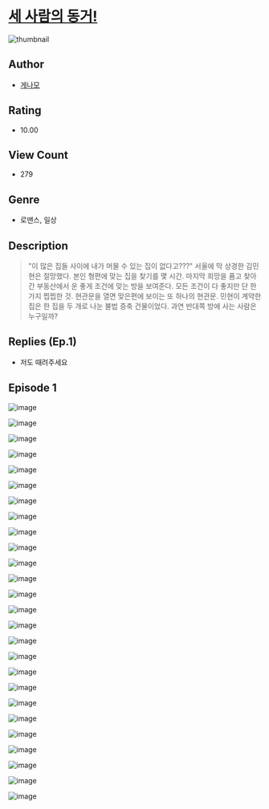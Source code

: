 # [세 사람의 동거!](https://comic.naver.com/challenge/list?titleId=810501)
![thumbnail](https://image-comic.pstatic.net/user_contents_data/challenge_comic/2023/05/23/352083/upload_3473740090716599601_480x623.jpeg)

## Author
- [게나모](https://comic.naver.com/artistTitle?id=352083)

## Rating
- 10.00

## View Count
- 279

## Genre
- 로맨스, 일상

## Description
> "이 많은 집들 사이에 내가 머물 수 있는 집이 없다고???" 서울에 막 상경한 김민현은 절망했다. 본인 형편에 맞는 집을 찾기를 몇 시간. 마지막 희망을 품고 찾아간 부동산에서 운 좋게 조건에 맞는 방을 보여준다. 모든 조건이 다 좋지만 단 한 가지 찝찝한 것. 현관문을 열면 맞은편에 보이는 또 하나의 현관문. 민현이 계약한 집은 한 집을 두 개로 나눈 불법 증축 건물이었다. 과연 반대쪽 방에 사는 사람은 누구일까?

## Replies (Ep.1)
- 저도 때려주세요

## Episode 1
![image](https://image-comic.pstatic.net/user_contents_data/challenge_comic/2023/05/23/352083/upload_3977578082859234869.jpeg)

![image](https://image-comic.pstatic.net/user_contents_data/challenge_comic/2023/05/23/352083/upload_7292000943504307250.jpeg)

![image](https://image-comic.pstatic.net/user_contents_data/challenge_comic/2023/05/23/352083/upload_7090182461848893030.jpeg)

![image](https://image-comic.pstatic.net/user_contents_data/challenge_comic/2023/05/23/352083/upload_3847821624043844405.jpeg)

![image](https://image-comic.pstatic.net/user_contents_data/challenge_comic/2023/05/23/352083/upload_7306635409748998453.jpeg)

![image](https://image-comic.pstatic.net/user_contents_data/challenge_comic/2023/05/23/352083/upload_3762305796392824888.jpeg)

![image](https://image-comic.pstatic.net/user_contents_data/challenge_comic/2023/05/23/352083/upload_3546077171953185848.jpeg)

![image](https://image-comic.pstatic.net/user_contents_data/challenge_comic/2023/05/23/352083/upload_3473789767133705520.jpeg)

![image](https://image-comic.pstatic.net/user_contents_data/challenge_comic/2023/05/23/352083/upload_7148954476432406073.jpeg)

![image](https://image-comic.pstatic.net/user_contents_data/challenge_comic/2023/05/23/352083/upload_3905241221357396790.jpeg)

![image](https://image-comic.pstatic.net/user_contents_data/challenge_comic/2023/05/23/352083/upload_7004280929759998004.jpeg)

![image](https://image-comic.pstatic.net/user_contents_data/challenge_comic/2023/05/23/352083/upload_7076389986143187511.jpeg)

![image](https://image-comic.pstatic.net/user_contents_data/challenge_comic/2023/05/23/352083/upload_3833743304591751010.jpeg)

![image](https://image-comic.pstatic.net/user_contents_data/challenge_comic/2023/05/23/352083/upload_7221585109255021367.jpeg)

![image](https://image-comic.pstatic.net/user_contents_data/challenge_comic/2023/05/23/352083/upload_4134694102613766450.jpeg)

![image](https://image-comic.pstatic.net/user_contents_data/challenge_comic/2023/05/23/352083/upload_4122256431261233206.jpeg)

![image](https://image-comic.pstatic.net/user_contents_data/challenge_comic/2023/05/23/352083/upload_4062921281986703716.jpeg)

![image](https://image-comic.pstatic.net/user_contents_data/challenge_comic/2023/05/23/352083/upload_3474915657575063858.jpeg)

![image](https://image-comic.pstatic.net/user_contents_data/challenge_comic/2023/05/23/352083/upload_3558185877905683001.jpeg)

![image](https://image-comic.pstatic.net/user_contents_data/challenge_comic/2023/05/23/352083/upload_3762249944755758129.jpeg)

![image](https://image-comic.pstatic.net/user_contents_data/challenge_comic/2023/05/23/352083/upload_3689630294030443617.jpeg)

![image](https://image-comic.pstatic.net/user_contents_data/challenge_comic/2023/05/23/352083/upload_3991144076369148002.jpeg)

![image](https://image-comic.pstatic.net/user_contents_data/challenge_comic/2023/05/23/352083/upload_7365186610783282018.jpeg)

![image](https://image-comic.pstatic.net/user_contents_data/challenge_comic/2023/05/23/352083/upload_7293123528485057333.jpeg)

![image](https://image-comic.pstatic.net/user_contents_data/challenge_comic/2023/05/23/352083/upload_7077236636587995443.jpeg)

![image](https://image-comic.pstatic.net/user_contents_data/challenge_comic/2023/05/23/352083/upload_3906647707300159797.jpeg)

